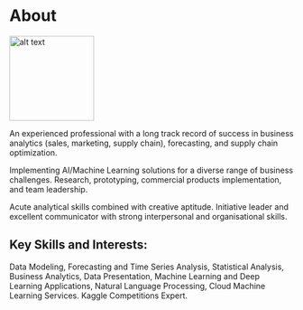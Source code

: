 # About

<img src="https://avatars2.githubusercontent.com/u/34856477?s=460&v=4" alt="alt text" width="150">

An experienced professional with a long track record of success in business analytics (sales, marketing, supply chain), forecasting, and supply chain optimization.

Implementing AI/Machine Learning solutions for a diverse range of business challenges. Research, prototyping, commercial products implementation, and team leadership.

Acute analytical skills combined with creative aptitude. Initiative leader and excellent communicator with strong interpersonal and organisational skills.

Key Skills and Interests:
------------------------
Data Modeling, Forecasting and Time Series Analysis, Statistical Analysis, Business Analytics, Data Presentation, Machine Learning and Deep Learning Applications, Natural Language Processing, Cloud Machine Learning Services. Kaggle Competitions Expert.
